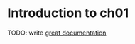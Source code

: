 # Introduction to ch01

TODO: write [great documentation](http://jacobian.org/writing/what-to-write/)
